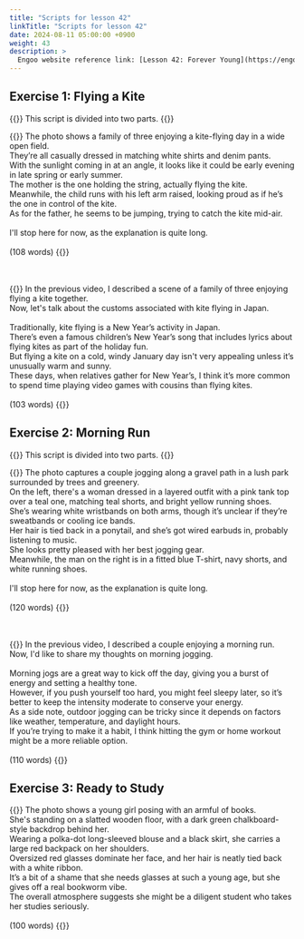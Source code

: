 ```yaml
---
title: "Scripts for lesson 42"
linkTitle: "Scripts for lesson 42"
date: 2024-08-11 05:00:00 +0900
weight: 43
description: >
  Engoo website reference link: [Lesson 42: Forever Young](https://engoo.com/app/lessons/describing-pictures-intermediate-describing-pictures-forever-young/SWKvMkz7EeevsIv27utYJw?category_id=P_HriMOnEeifo0O-yMP42w&course_id=ZZasjsOnEeiHZVOMC0VfdA)
---
```


## Exercise 1: Flying a Kite

{{<alert>}}
This script is divided into two parts.
{{</alert>}}

{{<card header="**1st script**">}}
The photo shows a family of three enjoying a kite-flying day in a wide open field. <br/>
They’re all casually dressed in matching white shirts and denim pants. <br/>
With the sunlight coming in at an angle, it looks like it could be early evening in late spring or early summer. <br/>
The mother is the one holding the string, actually flying the kite. <br/>
Meanwhile, the child runs with his left arm raised, looking proud as if he’s the one in control of the kite.<br/>
As for the father, he seems to be jumping, trying to catch the kite mid-air.<br/>
<br/>
I'll stop here for now, as the explanation is quite long.<br/>
<br/>
(108 words)
{{</card>}}

　

{{<card header="**2nd script**">}}
In the previous video, I described a scene of a family of three enjoying flying a kite together.<br/>
Now, let's talk about the customs associated with kite flying in Japan.<br/>
<br/>
Traditionally, kite flying is a New Year’s activity in Japan. <br/>
There’s even a famous children’s New Year’s song that includes lyrics about flying kites as part of the holiday fun.<br/>
But flying a kite on a cold, windy January day isn't very appealing unless it’s unusually warm and sunny. <br/>
These days, when relatives gather for New Year’s, I think it’s more common to spend time playing video games with cousins than flying kites.<br/>
<br/>
(103 words)
{{</card>}}


## Exercise 2: Morning Run

{{<alert>}}
This script is divided into two parts.
{{</alert>}}

{{<card header="**1st script**">}}
The photo captures a couple jogging along a gravel path in a lush park surrounded by trees and greenery. <br/>
On the left, there's a woman dressed in a layered outfit with a pink tank top over a teal one, matching teal shorts, and bright yellow running shoes. <br/>
She’s wearing white wristbands on both arms, though it’s unclear if they’re sweatbands or cooling ice bands. <br/>
Her hair is tied back in a ponytail, and she’s got wired earbuds in, probably listening to music. <br/>
She looks pretty pleased with her best jogging gear.<br/>
Meanwhile, the man on the right is in a fitted blue T-shirt, navy shorts, and white running shoes. <br/>
<br/>
I'll stop here for now, as the explanation is quite long.<br/>
<br/>
(120 words)
{{</card>}}

　

{{<card header="**2nd script**">}}
In the previous video, I described a couple enjoying a morning run. <br/>
Now, I'd like to share my thoughts on morning jogging.<br/>
<br/>
Morning jogs are a great way to kick off the day, giving you a burst of energy and setting a healthy tone. <br/>
However, if you push yourself too hard, you might feel sleepy later, so it’s better to keep the intensity moderate to conserve your energy.<br/>
As a side note, outdoor jogging can be tricky since it depends on factors like weather, temperature, and daylight hours. <br/>
If you’re trying to make it a habit, I think hitting the gym or home workout might be a more reliable option.<br/>
<br/>
(110 words)
{{</card>}}

## Exercise 3: Ready to Study

{{<card header="**Script**">}}
The photo shows a young girl posing with an armful of books. <br/>
She's standing on a slatted wooden floor, with a dark green chalkboard-style backdrop behind her. <br/>
Wearing a polka-dot long-sleeved blouse and a black skirt, she carries a large red backpack on her shoulders. <br/>
Oversized red glasses dominate her face, and her hair is neatly tied back with a white ribbon.<br/>
It’s a bit of a shame that she needs glasses at such a young age, but she gives off a real bookworm vibe. <br/>
The overall atmosphere suggests she might be a diligent student who takes her studies seriously.<br/>
<br/>
(100 words)
{{</card>}}


